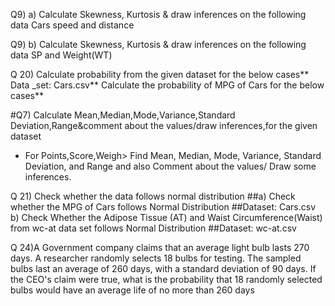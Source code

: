 Q9) a) Calculate Skewness, Kurtosis & draw inferences on the following data
Cars speed and distance

Q9) b) Calculate Skewness, Kurtosis & draw inferences on the following data
SP and Weight(WT)

Q 20) Calculate probability from the given dataset for the below cases**
Data _set: Cars.csv**
Calculate the probability of MPG of Cars for the below cases**

#Q7) Calculate Mean,Median,Mode,Variance,Standard Deviation,Range&comment about the values/draw inferences,for the given dataset
- For Points,Score,Weigh>
Find Mean, Median, Mode, Variance, Standard Deviation, and Range and also Comment about the values/ Draw some inferences.

Q 21) Check whether the data follows normal distribution ##a) Check whether the MPG of Cars follows Normal Distribution 
##Dataset: Cars.csv
b) Check Whether the Adipose Tissue (AT) and Waist Circumference(Waist) from wc-at data set follows Normal Distribution 
##Dataset: wc-at.csv

Q 24)A Government company claims that an average light bulb lasts 270 days. A researcher randomly selects 18 bulbs for testing. The sampled bulbs last an average of 260 days, with a standard deviation of 90 days. If the CEO's claim were true, what is the probability that 18 randomly selected bulbs would have an average life of no more than 260 days
